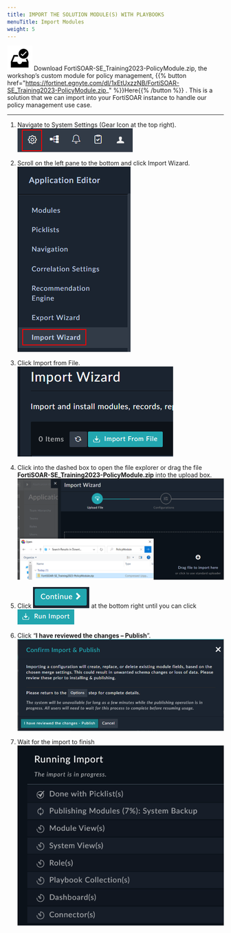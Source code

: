 ```yaml
---
title: IMPORT THE SOLUTION MODULE(S) WITH PLAYBOOKS
menuTitle: Import Modules
weight: 5
---
```


![user_complete_icon](check_box.svg)
Download FortiSOAR-SE_Training2023-PolicyModule.zip, the workshop’s custom module for policy management, {{% button href="https://fortinet.egnyte.com/dl/1xEtUxzzNB/FortiSOAR-SE_Training2023-PolicyModule.zip_" %}}Here{{% /button %}} . This is a solution that we can import into your FortiSOAR instance to handle our policy management use case.

---

1. Navigate to System Settings (Gear Icon at the top right). ![System Settings Icon](topright.png)

1. Scroll on the left pane to the bottom and click Import Wizard. ![Import Wizard Option](impwiz.png?height=400px)

1. Click Import from File. ![Import from File Icon](impfile.png?height=200px)

1. Click into the dashed box to open the file explorer or drag the file **FortiSOAR-SE_Training2023-PolicyModule.zip** into the upload box. ![File Import By selecting file](fileexp.png?height=400px)

1. Click ![Continue Button](continue.png?height=40px&classes=left,inline) at the bottom right until you can click ![Run Import button](runimp.png?classes=left,inline)

1. Click “**I have reviewed the changes – Publish**”. ![Review Publish Popup](revpub.png?height=300px)

1. Wait for the import to finish
![Import Status](import_status.png?height=300px)
